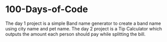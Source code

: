 # 100-Days-of-Code
The day 1 project is a simple Band name generator to create a band name using city name and pet name.
The day 2 project is a Tip Calculator which outputs the amount each person should pay while splitting the bill.

